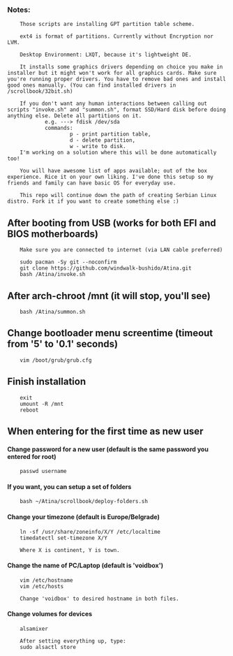 ### Notes:
        Those scripts are installing GPT partition table scheme.

        ext4 is format of partitions. Currently without Encryption nor LVM.

        Desktop Environment: LXQT, because it's lightweight DE.

        It installs some graphics drivers depending on choice you make in installer but it might won't work for all graphics cards. Make sure you're running proper drivers. You have to remove bad ones and install good ones manually. (You can find installed drivers in /scrollbook/32bit.sh)

        If you don't want any human interactions between calling out scripts "invoke.sh" and "summon.sh", format SSD/Hard disk before doing anything else. Delete all partitions on it.
                e.g. ---> fdisk /dev/sda
                commands: 
                        p - print partition table,
                        d - delete partition,
                        w - write to disk.
        I'm working on a solution where this will be done automatically too!
        
        You will have awesome list of apps available; out of the box experience. Rice it on your own liking. I've done this setup so my friends and family can have basic OS for everyday use.

        This repo will continue down the path of creating Serbian Linux distro. Fork it if you want to create something else :)

## After booting from USB (works for both EFI and BIOS motherboards)
        Make sure you are connected to internet (via LAN cable preferred)

        sudo pacman -Sy git --noconfirm
        git clone https://github.com/windwalk-bushido/Atina.git
        bash /Atina/invoke.sh

## After arch-chroot /mnt (it will stop, you'll see)
        bash /Atina/summon.sh

## Change bootloader menu screentime (timeout from '5' to '0.1' seconds)
        vim /boot/grub/grub.cfg

## Finish installation
        exit
        umount -R /mnt
        reboot

## When entering for the first time as new user

#### Change password for a new user (default is the same password you entered for root)
        passwd username

#### If you want, you can setup a set of folders
        bash ~/Atina/scrollbook/deploy-folders.sh

#### Change your timezone (default is Europe/Belgrade)
        ln -sf /usr/share/zoneinfo/X/Y /etc/localtime
        timedatectl set-timezone X/Y

        Where X is continent, Y is town.

#### Change the name of PC/Laptop (default is 'voidbox')
        vim /etc/hostname
        vim /etc/hosts

        Change 'voidbox' to desired hostname in both files.

#### Change volumes for devices
        alsamixer

        After setting everything up, type:
        sudo alsactl store